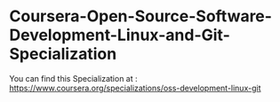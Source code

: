 # Coursera-Open-Source-Software-Development-Linux-and-Git-Specialization
You can find this Specialization at : https://www.coursera.org/specializations/oss-development-linux-git
